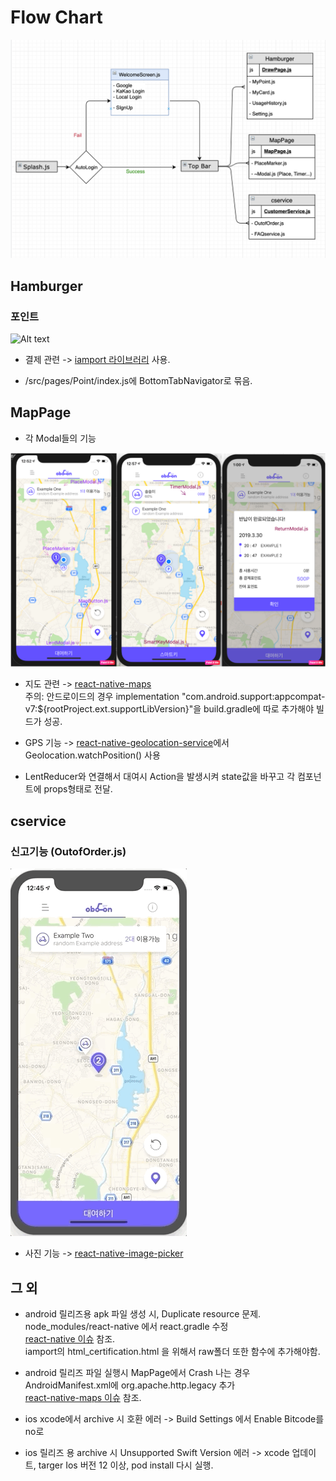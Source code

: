 # Flow Chart

![Alt text](https://github.com/khujay15/react-native-kick-App/blob/master/docs/FlowChart.png)

## Hamburger

### 포인트 

![Alt text](https://github.com/khujay15/react-native-kick-App/blob/master/docs/Hamburger/IAMPORT.gif)

- 결제 관련 -> [iamport 라이브러리](https://github.com/iamport/iamport-react-native) 사용.

- /src/pages/Point/index.js에 BottomTabNavigator로 묶음.

## MapPage

- 각 Modal들의 기능 

![Alt text](https://github.com/khujay15/react-native-kick-App/blob/master/docs/MapPage/MapPageModal.png)

- 지도 관련 -> [react-native-maps](https://github.com/react-native-community/react-native-maps)  
  주의: 안드로이드의 경우 implementation "com.android.support:appcompat-v7:${rootProject.ext.supportLibVersion}"을 build.gradle에 따로 추가해야 빌드가 성공.
  
- GPS 기능 -> [react-native-geolocation-service](https://github.com/Agontuk/react-native-geolocation-service)에서 Geolocation.watchPosition() 사용

- LentReducer와 연결해서 대여시 Action을 발생시켜 state값을 바꾸고 각 컴포넌트에 props형태로 전달.

## cservice

### 신고기능 (OutofOrder.js)

![Alt text](https://github.com/khujay15/react-native-kick-App/blob/master/docs/cservice/REPORT.gif)

- 사진 기능 -> [react-native-image-picker](https://github.com/react-native-community/react-native-image-picker)

## 그 외

- android 릴리즈용 apk 파일 생성 시, Duplicate resource 문제. node_modules/react-native 에서 react.gradle 수정  
[react-native 이슈](https://github.com/facebook/react-native/issues/22234#issuecomment-437812451) 참조.  
iamport의 html_certification.html 을 위해서 raw폴더 또한 함수에 추가해야함.

- android 릴리즈 파일 실행시 MapPage에서 Crash 나는 경우 AndroidManifest.xml에 org.apache.http.legacy 추가  
[react-native-maps 이슈](https://github.com/react-native-community/react-native-maps/issues/2773#issuecomment-478752790) 참조.

- ios xcode에서 archive 시 호환 에러 -> Build Settings 에서 Enable Bitcode를 no로 

- ios 릴리즈 용 archive 시 Unsupported Swift Version 에러 -> xcode 업데이트, targer Ios 버전 12 이상, pod install 다시 실행.
